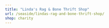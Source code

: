```yaml
---
title: "Linda's Rag & Bone Thrift Shop"
url: /seaside/lindas-rag-and-bone-thrift-shop/
shop: charity
---
```

